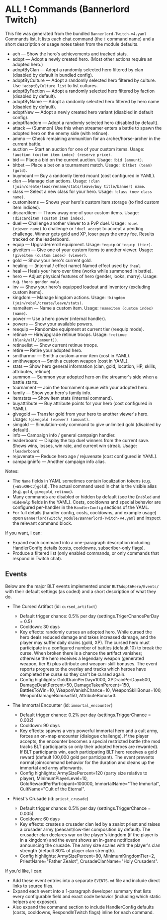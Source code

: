 # ALL ! Commands (Bannerlord Twitch)

This file was generated from the bundled `Bannerlord-Twitch-v4.yaml` Commands list. It lists each chat command (the `!` command name) and a short description or usage notes taken from the module defaults.

- ach — Show the hero's achievements and tracked stats.
- adopt — Adopt a newly created hero. (Most other actions require an adopted hero.)
- adoptByClan — Adopt a randomly selected hero filtered by clan (disabled by default in bundled config).
- adoptByCulture — Adopt a randomly selected hero filtered by culture. Use `!adoptByCulture list` to list cultures.
- adoptByFaction — Adopt a randomly selected hero filtered by faction (disabled by default).
- adoptByName — Adopt a randomly selected hero filtered by hero name (disabled by default).
- adoptNew — Adopt a newly created hero variant (disabled in default config).
- adoptRandom — Adopt a randomly selected hero (disabled by default).
- attack — (Summon) Use this when streamer enters a battle to spawn the adopted hero on the enemy side (with retinue).
- ammo — Check remaining ammunition for an archer/horse-archer in the current battle.
- auction — Start an auction for one of your custom items. Usage: `!auction (custom item index) (reserve price)`.
- bid — Place a bid on the current auction. Usage: `!bid (amount)`.
- bltbet — Place a bet on a tournament match. Usage: `!bltbet (team) (gold)`.
- buymount — Buy a randomly tiered mount (cost configured in YAML).
- clan — Manage clan actions. Usage: `!clan (join/create/lead/rename/stats/leave/buy title/banner) name`.
- class — Select a new class for your hero. Usage: `!class (new class name)`.
- customitems — Shows your hero's custom item storage (to find custom item indices).
- discarditem — Throw away one of your custom items. Usage: `!discarditem (custom item index)`.
- duel — Challenge another viewer to a PvP duel. Usage: `!duel (viewer_name)` to challenge or `!duel accept` to accept a pending challenge. Winner gets gold and XP, loser pays the entry fee. Results tracked on the leaderboard.
- equip — Upgrade/reroll equipment. Usage: `!equip` or `!equip (tier)`.
- giveitem — Give one of your custom items to another viewer. Usage: `!giveitem (custom index) (viewer)`.
- gold — Show your hero's current gold.
- healing — (internal / effect name) Named effect used by `!heal`.
- heal — Heals your hero over time (works while summoned in battle).
- hero — Adjust physical features of hero (gender, looks, marry). Usage: e.g. `!hero gender male`.
- inv — Show your hero's equipped loadout and inventory (excluding custom items).
- kingdom — Manage kingdom actions. Usage: `!kingdom (join/rebel/create/leave/stats)`.
- nameitem — Name a custom item. Usage: `!nameitem (custom index) (name)`.
- power — Use a hero power (internal handler).
- powers — Show your available powers.
- reequip — Randomize equipment at current tier (reequip mode).
- retinue — Hire/upgrade retinue troops. Usage: `!retinue (blank/all/(amount))`.
- retinuelist — Show current retinue troops.
- retire — Retire your adopted hero.
- smitharmor — Smith a custom armor item (cost in YAML).
- smithweapon — Smith a custom weapon (cost in YAML).
- stats — Show hero general information (clan, gold, location, HP, skills, attributes, retinue).
- summon — Summon your adopted hero on the streamer's side when a battle starts.
- tournament — Join the tournament queue with your adopted hero.
- family — Show your hero's family info.
- itemstats — Show item stats (internal command).
- buyattribute — Buy attribute points for your hero (cost configured in YAML).
- givegold — Transfer gold from your hero to another viewer's hero. Usage: `!givegold (viewer) (amount)`.
- simgold — Simulation-only command to give unlimited gold (disabled by default).
- info — Campaign info / general campaign handler.
- leaderboard — Display the top duel winners from the current save. Shows wins, losses, win rate, and current win streak. Usage: `!leaderboard`.
- rejuvenate — Reduce hero age / rejuvenate (cost configured in YAML).
- campaigninfo — Another campaign info alias.

Notes:
- The `Name` fields in YAML sometimes contain localization tokens (e.g. `{=W5uX9HCJ}gold`). The actual command used in chat is the visible alias (e.g. `gold`, `givegold`, `retinue`).
- Many commands are disabled or hidden by default (see the `Enabled` and `HideHelp` fields in the YAML). Costs, cooldowns and special behavior are configured per-handler in the `HandlerConfig` sections of the YAML.
- For full details (handler config, costs, cooldowns, and example usage) open `BannerlordTwitch/_Module/Bannerlord-Twitch-v4.yaml` and inspect the relevant command block.

If you want, I can:
- Expand each command into a one-paragraph description including HandlerConfig details (costs, cooldowns, subscriber-only flags).
- Produce a filtered list (only enabled commands, or only commands that respond in Twitch chat).

## Events

Below are the major BLT events implemented under `BLTAdoptAHero/Events/` with their default settings (as coded) and a short description of what they do.

- The Cursed Artifact (id: `cursed_artifact`)
	- Default trigger chance: 0.5% per day (settings.TrigerChancePerDay = 0.5)
	- Cooldown: 30 days
	- Key effects: randomly curses an adopted hero. While cursed the hero deals reduced damage and takes increased damage, and the player may suffer daily drains (gold, XP). The cursed hero must participate in a configured number of battles (default 10) to break the curse. When broken there is a chance the artifact vanishes; otherwise the hero receives a legendary weapon (generated weapon, tier 6) plus attribute and weapon-skill bonuses. The event reports progress to the overlay and tracks which heroes have completed the curse so they can't be cursed again.
	- Config highlights: GoldDrainPerDay=1000, XPDrainPerDay=500, DamageDealtPercent=50, DamageTakenPercent=150, BattlesToWin=10, WeaponVanishChance=10, WeaponSkillBonus=100, WeaponDamageBonus=150, AttributeBonus=3.

- The Immortal Encounter (id: `immortal_encounter`)
	- Default trigger chance: 0.2% per day (settings.TriggerChance = 0.002)
	- Cooldown: 90 days
	- Key effects: spawns a very powerful immortal hero and a cult army, forces an on-map encounter (dialogue challenge). If the player accepts, the encounter becomes a special restricted battle (the mod tracks BLT participants so only their adopted heroes are rewarded). If BLT participants win, each participating BLT hero receives a gold reward (default 100,000 gold per participant). The event prevents normal join/command behavior for the duration and cleans up the immortal and army afterwards.
	- Config highlights: ArmySizePercent=120 (party size relative to player), MinimumPlayerLevel=10, GoldRewardPerParticipant=100000, ImmortalName="The Immortal", CultName="Cult of the Eternal".

- Priest's Crusade (id: `priest_crusade`)
	- Default trigger chance: 0.5% per day (settings.TriggerChance = 0.005)
	- Cooldown: 60 days
	- Key effects: creates a crusader clan led by a zealot priest and raises a crusader army (peasant/low-tier composition by default). The crusader clan declares war on the player's kingdom (if the player is in a kingdom) and the event shows an in-game notification announcing the crusade. The army size scales with the player's clan strength (default 80% of player clan strength).
	- Config highlights: ArmySizePercent=80, MinimumKingdomTier=2, PriestName="Father Zealot", CrusadeClanName="Holy Crusaders".

If you'd like, I can:
- Add these event entries into a separate `EVENTS.md` file and include direct links to source files.
- Expand each event into a 1-paragraph developer summary that lists every configurable field and exact code behavior (including which static helpers are exposed).
- Also expand the command section to include HandlerConfig defaults (costs, cooldowns, RespondInTwitch flags) inline for each command.

